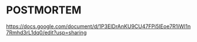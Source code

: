 # POSTMORTEM

https://docs.google.com/document/d/1P3EIDrAnKU9CU47FPi5IEoe7R1iWI1n7Rmhd3rL1dq0/edit?usp=sharing
